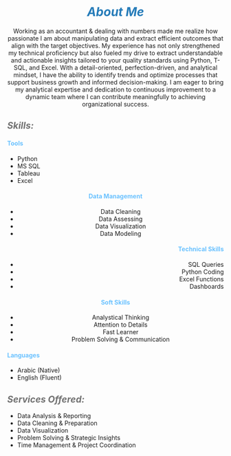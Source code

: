# ***<center><span style="color:#267CB9"> About Me </span></center>***

<center> Working as an accountant & dealing with numbers made me realize how passionate I am about manipulating data and extract efficient outcomes that align with the target objectives.
My experience has not only strengthened my technical proficiency but also fueled my drive to extract understandable and actionable insights tailored to your quality standards using Python, T-SQL, and Excel. With a detail-oriented, perfection-driven, and analytical mindset, I have the ability to identify trends and optimize processes that support business growth and informed decision-making.
I am eager to bring my analytical expertise and dedication to continuous improvement to a dynamic team where I can contribute meaningfully to achieving organizational success.</center>



## ***<span style="color:#727272"> Skills: </span>***
#### <span style="color:#6bc2ff"> Tools </span>
- <div align="left"> Python </div> 
- <div align="left"> MS SQL </div>
- <div align="left"> Tableau </div> 
- <div align="left">Excel </div>

#### <center><span style="color:#6bc2ff"> Data Management </span></center>
- <center> Data Cleaning </center>
- <center> Data Assessing </center>
- <center> Data Visualization </center>
- <center> Data Modeling </center>

#### <div align="right"><span style="color:#6bc2ff">  Technical Skills </span></div>
- <div align="right"> SQL Queries </div>
- <div align="right"> Python Coding </div>
- <div align="right"> Excel Functions </div>
- <div align="right"> Dashboards </div>

#### <center><span style="color:#6bc2ff"> Soft Skills </span></center>
- <center> Analystical Thinking </center>
- <center> Attention to Details </center>
- <center> Fast Learner </center>
- <center> Problem Solving & Communication </center>

#### <span style="color:#6bc2ff"> Languages </span>
- <div align="left"> Arabic (Native) </div>
- <div align="left"> English (Fluent) </div>


## ***<span style="color:#727272"> Services Offered: </span>***
- Data Analysis & Reporting
- Data Cleaning & Preparation
- Data Visualization
- Problem Solving & Strategic Insights
- Time Management & Project Coordination
  

